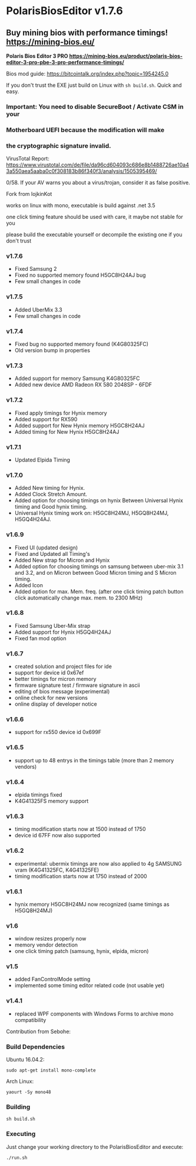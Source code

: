 # PolarisBiosEditor v1.7.6

## Buy mining bios with performance timings! https://mining-bios.eu/
**Polaris Bios Editor 3 PRO https://mining-bios.eu/product/polaris-bios-editor-3-pro-pbe-3-pro-performance-timings/**

Bios mod guide: https://bitcointalk.org/index.php?topic=1954245.0

If you don't trust the EXE just build on Linux with ```sh build.sh```. Quick and easy.

### Important: You need to disable SecureBoot / Activate CSM in your
### Motherboard UEFI because the modification will make
### the cryptographic signature invalid.

VirusTotal Report: https://www.virustotal.com/de/file/da96cd604093c686e8b1488726ae10a43a550aea5aaba0c0f308183b86f340f3/analysis/1505395469/

0/58. If your AV warns you about a virus/trojan, consider it as false positive.

Fork from lojkinKot

works on linux with mono, executable is build against .net 3.5

one click timing feature should be used with care, it maybe not stable for you

please build the executable yourself or decompile the existing one if you don't trust
### v1.7.6
- Fixed Samsung 2
- Fixed no supported memory found H5GC8H24AJ bug
- Few small changes in code
### v1.7.5
- Added UberMix 3.3
- Few small changes in code
### v1.7.4
- Fixed bug no supported memory found (K4G80325FC)
- Old version bump in properties
### v1.7.3
- Added support for memory Samsung K4G80325FC
- Added new device AMD Radeon RX 580 2048SP - 6FDF
### v1.7.2
- Fixed apply timings for Hynix memory
- Added support for RX590
- Added support for New Hynix memory H5GC8H24AJ
- Added timing for New Hynix H5GC8H24AJ

### v1.7.1
- Updated Elpida Timing

### v1.7.0
- Added New timing for Hynix.
- Added Clock Stretch Amount.
- Added option for choosing timings on hynix Between Universal Hynix timing and Good hynix timing.
- Universal Hynix timing work on: H5GC8H24MJ, H5GQ8H24MJ, H5GQ4H24AJ.

### v1.6.9
- Fixed UI (updated design)
- Fixed and Updated all Timing's
- Added New strap for Micron and Hynix
- Added option for choosing timings on samsung between uber-mix 3.1 and 3.2, and on Micron between Good Micron timing and S Micron timing.
- Added Icon
- Added option for max. Mem. freq. (after one click timing patch button click automatically change max. mem. to 2300 MHz)

### v1.6.8
- Fixed Samsung Uber-Mix strap
- Added support for Hynix H5GQ4H24AJ
- Fixed fan mod option

### v1.6.7
- created solution and project files for ide
- support for device id 0x67ef
- better timings for micron memory
- firmware signature test / firmware signature in ascii
- editing of bios message (experimental)
- online check for new versions
- online display of developer notice

### v1.6.6
- support for rx550 device id 0x699F

### v1.6.5
- support up to 48 entrys in the timings table (more than 2 memory vendors)

### v1.6.4
- elpida timings fixed
- K4G41325FS memory support

### v1.6.3
- timing modification starts now at 1500 instead of 1750
- device id 67FF now also supported

### v1.6.2
- experimental: ubermix timings are now also applied to 4g SAMSUNG vram (K4G41325FC, K4G41325FE)
- timing modification starts now at 1750 instead of 2000

### v1.6.1
- hynix memory H5GC8H24MJ now recognized (same timings as H5GQ8H24MJ)

### v1.6
- window resizes properly now
- memory vendor detection
- one click timing patch (samsung, hynix, elpida, micron)

### v1.5
- added FanControlMode setting
- implemented some timing editor related code (not usable yet)

### v1.4.1
- replaced WPF components with Windows Forms to archive mono compatibility

Contribution from Sebohe:

### Build Dependencies

Ubuntu 16.04.2:

```
sudo apt-get install mono-complete
```

Arch Linux:

```
yaourt -Sy mono48
```
### Building

```
sh build.sh
```

### Executing

Just change your working directory to the PolarisBiosEditor and execute:

```
./run.sh
```
